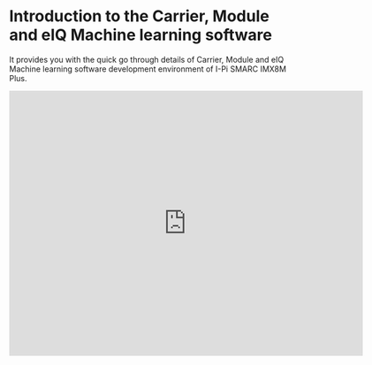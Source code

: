 # Introduction to the Carrier, Module and eIQ Machine learning software

It provides you with the quick go through details of Carrier, Module and eIQ Machine learning software development environment of I-Pi SMARC IMX8M Plus.




<center>
<iframe
    width="640"
    height="480"
    src="https://www.youtube.com/embed/0a_iCahPTmE"
    frameborder="0"
    allow="autoplay; encrypted-media"
    allowfullscreen
>
</iframe>
</center>